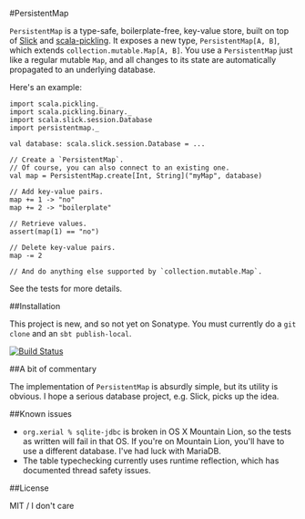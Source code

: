 #PersistentMap

`PersistentMap` is a type-safe, boilerplate-free, key-value store, built on top of [Slick](http://slick.typesafe.com/) and [scala-pickling](https://github.com/scala/pickling).
It exposes a new type, `PersistentMap[A, B]`, which extends `collection.mutable.Map[A, B]`.
You use a `PersistentMap` just like a regular mutable `Map`, and all changes to its state are automatically propagated to an underlying database.

Here's an example:

    import scala.pickling._
    import scala.pickling.binary._
    import scala.slick.session.Database
    import persistentmap._

    val database: scala.slick.session.Database = ...
    
    // Create a `PersistentMap`.
    // Of course, you can also connect to an existing one.
    val map = PersistentMap.create[Int, String]("myMap", database)
    
    // Add key-value pairs.
    map += 1 -> "no"
    map += 2 -> "boilerplate"
    
    // Retrieve values.
    assert(map(1) == "no")
    
    // Delete key-value pairs.
    map -= 2
    
    // And do anything else supported by `collection.mutable.Map`.

See the tests for more details.

##Installation

This project is new, and so not yet on Sonatype.
You must currently do a `git clone` and an `sbt publish-local`.

[![Build Status](https://travis-ci.org/emchristiansen/PersistentMap.png)](https://travis-ci.org/emchristiansen/PersistentMap)

##A bit of commentary

The implementation of `PersistentMap` is absurdly simple, but its utility is obvious.
I hope a serious database project, e.g. Slick, picks up the idea.

##Known issues

* `org.xerial % sqlite-jdbc` is broken in OS X Mountain Lion, so the tests as written will fail in that OS.
If you're on Mountain Lion, you'll have to use a different database.
I've had luck with MariaDB.
* The table typechecking currently uses runtime reflection, which has documented thread safety issues.

##License

MIT / I don't care

